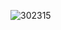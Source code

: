 ![302315](https://user-images.githubusercontent.com/125342474/221028885-824267a0-9976-4e92-8c95-aa45333eb839.png)
